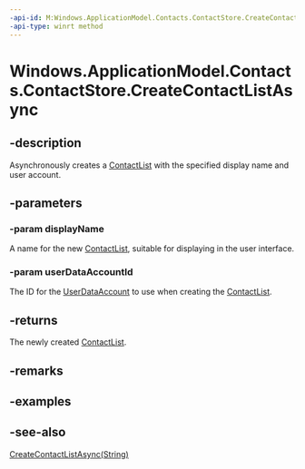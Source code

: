 ```yaml
---
-api-id: M:Windows.ApplicationModel.Contacts.ContactStore.CreateContactListAsync(System.String,System.String)
-api-type: winrt method
---
```


<!-- Method syntax
public Windows.Foundation.IAsyncOperation<Windows.ApplicationModel.Contacts.ContactList> CreateContactListAsync(System.String displayName, System.String userDataAccountId)
-->

# Windows.ApplicationModel.Contacts.ContactStore.CreateContactListAsync

## -description
Asynchronously creates a [ContactList](contactlist.md) with the specified display name and user account.

## -parameters
### -param displayName
A name for the new [ContactList](contactlist.md), suitable for displaying in the user interface.

### -param userDataAccountId
The ID for the [UserDataAccount](../windows.applicationmodel.userdataaccounts/userdataaccount.md) to use when creating the [ContactList](contactlist.md).

## -returns
The newly created [ContactList](contactlist.md).

## -remarks

## -examples

## -see-also
[CreateContactListAsync(String)](contactstore_createcontactlistasync_733783049.md)